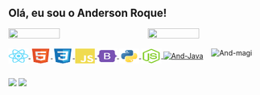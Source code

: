 ## Olá, eu sou o Anderson Roque!

<div>
  <a href="https://github.com/androque">
  <img  align="center" height="55%" width="45%" src="https://github-readme-stats.vercel.app/api?username=androque&show_icons=true&theme=algolia&include_all_commits=true&count_private=true"/>
  <img  align="right" height="50%" width="45%" src="https://github-readme-stats.vercel.app/api/top-langs/?username=androque&layout=compact&langs_count=7&theme=algolia"/>
</div>
    
  <div style="display: inline_block"><br>
  <img align="center" alt="And-React" height="30" width="40" src="https://raw.githubusercontent.com/devicons/devicon/master/icons/react/react-original.svg">
  <img align="center" alt="And-HTML" height="30" width="40" src="https://raw.githubusercontent.com/devicons/devicon/master/icons/html5/html5-original.svg">
  <img align="center" alt="And-CSS" height="30" width="40" src="https://raw.githubusercontent.com/devicons/devicon/master/icons/css3/css3-original.svg">
  <img align="center" alt="And-Js" height="30" width="40" src="https://raw.githubusercontent.com/devicons/devicon/master/icons/javascript/javascript-plain.svg">
  <img align="center" alt="And-Js" height="30" width="40" src="https://raw.githubusercontent.com/devicons/devicon/master/icons/bootstrap/bootstrap-plain.svg">  
  <img align="center" alt="And-Python" height="30" width="40" src="https://raw.githubusercontent.com/devicons/devicon/master/icons/python/python-original.svg">
  <img align="center" alt="And-Js" height="30" width="40" src="https://raw.githubusercontent.com/devicons/devicon/master/icons/nodejs/nodejs-original.svg">
  <img align="center" alt="And-Java" height="50" width="60" src="https://cdn.jsdelivr.net/gh/devicons/devicon/icons/java/java-plain-wordmark.svg">
  <img align="right"  alt="And-magi" height="20%" width="20%" src="https://c.tenor.com/5SEVHTTzA-sAAAAC/magi-aladdin.gif">
</div>
  
  ##
  
  <div>
<a align="center" href="https://www.instagram.com/aroquee/" target="_blank"><img src="https://img.shields.io/badge/-Instagram-%23E4405F?style=for-the-badge&logo=instagram&logoColor=white" target="_blank"></a>
<a align="center" href="https://www.linkedin.com/in/andersonroque/" target="_blank"><img src="https://img.shields.io/badge/-LinkedIn-%230077B5?style=for-the-badge&logo=linkedin&logoColor=white" target="_blank"></a>
    
    
</div>

 
